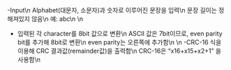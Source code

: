 -Input\n
  Alphabet(대문자, 소문자)과 숫자로 이루어진 문장을 입력\n
  문장 길이는 정해져있지 않음\n
  예: abc\n
\n
- 입력된 각 character를 8bit 값으로 변환\n
  ASCII 값은 7bit이므로, even parity bit를 추가해 8bit로 변환\n
  even parity는 오른쪽에 추가함\n
\n
-CRC-16 식을 이용해 CRC 결과값(remainder값)을 출력함\n
  CRC-16은 “x16+x15+x2+1” 을 사용함\n
